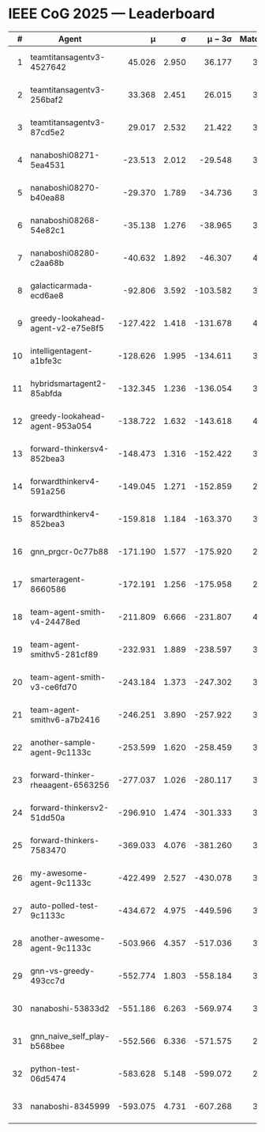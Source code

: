 # IEEE CoG 2025 — Leaderboard

| # | Agent | μ | σ | μ − 3σ | Matches | Updated |
|---:|---|---:|---:|---:|---:|---|
| 1 | teamtitansagentv3-4527642 | 45.026 | 2.950 | 36.177 | 3176 | 2025-09-01 21:30 |
| 2 | teamtitansagentv3-256baf2 | 33.368 | 2.451 | 26.015 | 3554 | 2025-09-01 21:30 |
| 3 | teamtitansagentv3-87cd5e2 | 29.017 | 2.532 | 21.422 | 3458 | 2025-09-01 21:30 |
| 4 | nanaboshi08271-5ea4531 | -23.513 | 2.012 | -29.548 | 3680 | 2025-09-01 21:30 |
| 5 | nanaboshi08270-b40ea88 | -29.370 | 1.789 | -34.736 | 3740 | 2025-09-01 21:30 |
| 6 | nanaboshi08268-54e82c1 | -35.138 | 1.276 | -38.965 | 3960 | 2025-09-01 21:30 |
| 7 | nanaboshi08280-c2aa68b | -40.632 | 1.892 | -46.307 | 4040 | 2025-09-01 21:30 |
| 8 | galacticarmada-ecd6ae8 | -92.806 | 3.592 | -103.582 | 3480 | 2025-09-01 21:30 |
| 9 | greedy-lookahead-agent-v2-e75e8f5 | -127.422 | 1.418 | -131.678 | 4068 | 2025-09-01 21:30 |
| 10 | intelligentagent-a1bfe3c | -128.626 | 1.995 | -134.611 | 3417 | 2025-09-01 21:30 |
| 11 | hybridsmartagent2-85abfda | -132.345 | 1.236 | -136.054 | 3124 | 2025-09-01 21:30 |
| 12 | greedy-lookahead-agent-953a054 | -138.722 | 1.632 | -143.618 | 4008 | 2025-09-01 21:30 |
| 13 | forward-thinkersv4-852bea3 | -148.473 | 1.316 | -152.422 | 3106 | 2025-09-01 21:30 |
| 14 | forwardthinkerv4-591a256 | -149.045 | 1.271 | -152.859 | 2987 | 2025-09-01 21:30 |
| 15 | forwardthinkerv4-852bea3 | -159.818 | 1.184 | -163.370 | 3067 | 2025-09-01 21:30 |
| 16 | gnn_prgcr-0c77b88 | -171.190 | 1.577 | -175.920 | 2960 | 2025-09-01 21:30 |
| 17 | smarteragent-8660586 | -172.191 | 1.256 | -175.958 | 2949 | 2025-09-01 21:30 |
| 18 | team-agent-smith-v4-24478ed | -211.809 | 6.666 | -231.807 | 4040 | 2025-09-01 21:30 |
| 19 | team-agent-smithv5-281cf89 | -232.931 | 1.889 | -238.597 | 3700 | 2025-09-01 21:30 |
| 20 | team-agent-smith-v3-ce6fd70 | -243.184 | 1.373 | -247.302 | 3620 | 2025-09-01 21:30 |
| 21 | team-agent-smithv6-a7b2416 | -246.251 | 3.890 | -257.922 | 3940 | 2025-09-01 21:30 |
| 22 | another-sample-agent-9c1133c | -253.599 | 1.620 | -258.459 | 3820 | 2025-09-01 21:30 |
| 23 | forward-thinker-rheaagent-6563256 | -277.037 | 1.026 | -280.117 | 3988 | 2025-09-01 21:30 |
| 24 | forward-thinkersv2-51dd50a | -296.910 | 1.474 | -301.333 | 3428 | 2025-09-01 21:30 |
| 25 | forward-thinkers-7583470 | -369.033 | 4.076 | -381.260 | 3700 | 2025-09-01 21:30 |
| 26 | my-awesome-agent-9c1133c | -422.499 | 2.527 | -430.078 | 3740 | 2025-09-01 21:30 |
| 27 | auto-polled-test-9c1133c | -434.672 | 4.975 | -449.596 | 3860 | 2025-09-01 21:30 |
| 28 | another-awesome-agent-9c1133c | -503.966 | 4.357 | -517.036 | 3780 | 2025-09-01 21:30 |
| 29 | gnn-vs-greedy-493cc7d | -552.774 | 1.803 | -558.184 | 3380 | 2025-09-01 21:30 |
| 30 | nanaboshi-53833d2 | -551.186 | 6.263 | -569.974 | 3440 | 2025-09-01 21:30 |
| 31 | gnn_naive_self_play-b568bee | -552.566 | 6.336 | -571.575 | 2440 | 2025-09-01 21:30 |
| 32 | python-test-06d5474 | -583.628 | 5.148 | -599.072 | 2980 | 2025-09-01 21:30 |
| 33 | nanaboshi-8345999 | -593.075 | 4.731 | -607.268 | 3520 | 2025-09-01 21:30 |
